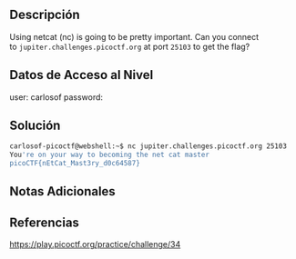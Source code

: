 ## Descripción 
Using netcat (nc) is going to be pretty important. Can you connect to `jupiter.challenges.picoctf.org` at port `25103` to get the flag?
## Datos de Acceso al Nivel
user: carlosof
password:

## Solución
```bash
carlosof-picoctf@webshell:~$ nc jupiter.challenges.picoctf.org 25103
You're on your way to becoming the net cat master
picoCTF{nEtCat_Mast3ry_d0c64587}


```

## Notas Adicionales

## Referencias 
https://play.picoctf.org/practice/challenge/34
